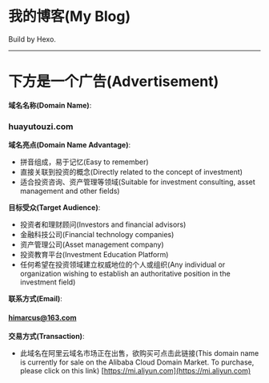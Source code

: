 # 我的博客(My Blog)

Build by Hexo.
- - -

# 下方是一个广告(Advertisement)

**域名名称(Domain Name)**:
### huayutouzi.com

**域名亮点(Domain Name Advantage)**:
- 拼音组成，易于记忆(Easy to remember)
- 直接关联到投资的概念(Directly related to the concept of investment)
- 适合投资咨询、资产管理等领域(Suitable for investment consulting, asset management and other fields)

**目标受众(Target Audience)**:
- 投资者和理财顾问(Investors and financial advisors)
- 金融科技公司(Financial technology companies)
- 资产管理公司(Asset management company)
- 投资教育平台(Investment Education Platform)
- 任何希望在投资领域建立权威地位的个人或组织(Any individual or organization wishing to establish an authoritative position in the investment field)

**联系方式(Email)**:
#### himarcus@163.com

**交易方式(Transaction)**: 

- 此域名在阿里云域名市场正在出售，欲购买可点击此链接(This domain name is currently for sale on the Alibaba Cloud Domain Market. To purchase, please click on this link) [https://mi.aliyun.com](https://mi.aliyun.com)
